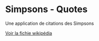 # Simpsons - Quotes

Une application de citations des Simpsons

[Voir la fichie wikipédia](https://fr.wikipedia.org/wiki/Les_Simpson)